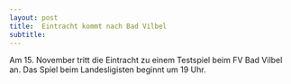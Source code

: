 ```yaml
---
layout: post
title:  Eintracht kommt nach Bad Vilbel
subtitle:  
---
```


Am 15. November tritt die Eintracht zu einem Testspiel beim FV Bad Vilbel an. Das Spiel beim Landesligisten beginnt um 19 Uhr.


